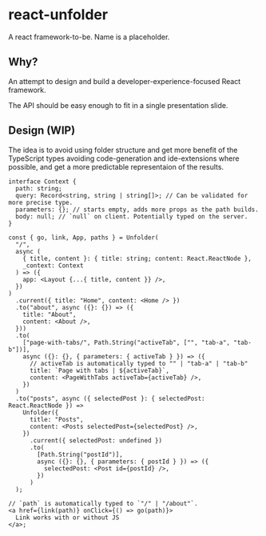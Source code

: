 # react-unfolder

A react framework-to-be. Name is a placeholder.

## Why?

An attempt to design and build a developer-experience-focused React framework.

The API should be easy enough to fit in a single presentation slide.

## Design (WIP)

The idea is to avoid using folder structure and get more benefit of the TypeScript types avoiding code-generation and ide-extensions where possible, and get a more predictable representaion of the results.

```tsx
interface Context {
  path: string;
  query: Record<string, string | string[]>; // Can be validated for more precise type.
  parameters: {}; // starts empty, adds more props as the path builds.
  body: null; // `null` on client. Potentially typed on the server.
}

const { go, link, App, paths } = Unfolder(
  "/",
  async (
    { title, content }: { title: string; content: React.ReactNode },
    _context: Context
  ) => ({
    app: <Layout {...{ title, content }} />,
  })
)
  .current({ title: "Home", content: <Home /> })
  .to("about", async ({}: {}) => ({
    title: "About",
    content: <About />,
  }))
  .to(
    ["page-with-tabs/", Path.String("activeTab", ["", "tab-a", "tab-b"])],
    async ({}: {}, { parameters: { activeTab } }) => ({
      // activeTab is automatically typed to "" | "tab-a" | "tab-b"
      title: `Page with tabs | ${activeTab}`,
      content: <PageWithTabs activeTab={activeTab} />,
    })
  )
  .to("posts", async ({ selectedPost }: { selectedPost: React.ReactNode }) =>
    Unfolder({
      title: "Posts",
      content: <Posts selectedPost={selectedPost} />,
    })
      .current({ selectedPost: undefined })
      .to(
        [Path.String("postId")],
        async ({}: {}, { parameters: { postId } }) => ({
          selectedPost: <Post id={postId} />,
        })
      )
  );

// `path` is automatically typed to `"/" | "/about"`.
<a href={link(path)} onClick={() => go(path)}>
  Link works with or without JS
</a>;
```

